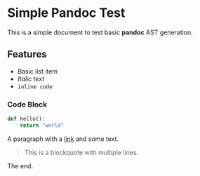 # Simple Pandoc Test

This is a simple document to test basic **pandoc** AST generation.

## Features

- Basic list item
- *Italic text*
- `inline code`

### Code Block

```python
def hello():
    return "world"
```

A paragraph with a [link](https://example.com) and some text.

> This is a blockquote
> with multiple lines.

The end.
